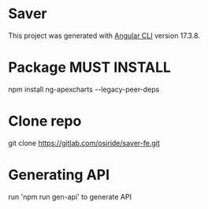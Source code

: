 # Saver

This project was generated with [Angular CLI](https://github.com/angular/angular-cli) version 17.3.8.

# Package MUST INSTALL
npm install ng-apexcharts --legacy-peer-deps

# Clone repo 
git clone https://gitlab.com/osiride/saver-fe.git

# Generating API 
run 'npm run gen-api' to generate API 




